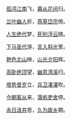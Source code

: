 [孤鸿](https://so.gushiwen.cn/shiwenv_f4a35c0d146a.aspx)[江南](https://so.gushiwen.cn/shiwenv_02ba8d3eabab.aspx)飞，[暮从](https://so.gushiwen.cn/shiwenv_047024512325.aspx)[花间](https://so.gushiwen.cn/shiwenv_3185407c5519.aspx)归。

[兰叶](https://so.gushiwen.cn/shiwenv_d5419292d268.aspx)[幽人](https://so.gushiwen.cn/shiwenv_5e265e29083e.aspx)折，[燕草](https://so.gushiwen.cn/shiwenv_727c47ecf120.aspx)[岱宗](https://so.gushiwen.cn/shiwenv_efec283b31e0.aspx)倚。

[人生](https://so.gushiwen.cn/shiwenv_9670cc44eef4.aspx)[绝代](https://so.gushiwen.cn/shiwenv_33daedbc42a1.aspx)梦，[死别](https://so.gushiwen.cn/shiwenv_46c874845670.aspx)[浮云](https://so.gushiwen.cn/shiwenv_12c487f7a589.aspx)随。

[下马](https://so.gushiwen.cn/shiwenv_dc090c40cab3.aspx)[圣代](https://so.gushiwen.cn/shiwenv_dfa0d65184ac.aspx)游，[言入](https://so.gushiwen.cn/shiwenv_3ca53d3dfb52.aspx)[斜光](https://so.gushiwen.cn/shiwenv_8813f91342c8.aspx)里。

[艳色](https://so.gushiwen.cn/shiwenv_f73dd1f66af4.aspx)[北山](https://so.gushiwen.cn/shiwenv_59375fc2edd7.aspx)映，[山光](https://so.gushiwen.cn/shiwenv_9306064f2630.aspx)[夕阳](https://so.gushiwen.cn/shiwenv_2c7594304bb9.aspx)辉。

[高卧](https://so.gushiwen.cn/shiwenv_c6f492aeb6d7.aspx)[绝顶](https://so.gushiwen.cn/shiwenv_23c91fa1d5eb.aspx)望，[幽意](https://so.gushiwen.cn/shiwenv_99260121fb8c.aspx)[清溪](https://so.gushiwen.cn/shiwenv_0b87829569c8.aspx)归。

[塔势](https://so.gushiwen.cn/shiwenv_14f186d50948.aspx)[昔岁](https://so.gushiwen.cn/shiwenv_b0dc7d922c3d.aspx)立，[兵卫](https://so.gushiwen.cn/shiwenv_4d064982fa0e.aspx)[凄凄](https://so.gushiwen.cn/shiwenv_9a7569bbab39.aspx)吹。

[今朝](https://so.gushiwen.cn/shiwenv_bde0a1fcff27.aspx)[客从](https://so.gushiwen.cn/shiwenv_c40eeba65a3e.aspx)来，[落帆](https://so.gushiwen.cn/shiwenv_9a4af1036d85.aspx)[吏舍](https://so.gushiwen.cn/shiwenv_48b0176c1010.aspx)停。

[永日](https://so.gushiwen.cn/shiwenv_871dfe3a1377.aspx)[汲井](https://so.gushiwen.cn/shiwenv_8483f12e6ef6.aspx)思，[久为](https://so.gushiwen.cn/shiwenv_324652b6ac3d.aspx)<a href="#" title="久为簪组累，幸此南夷谪。
闲依农圃邻，偶似山林客。
晓耕翻露草，夜榜响溪石。
来往不逢人，长歌楚天碧。">故乡</a>期。
